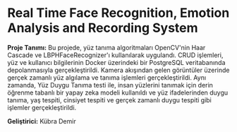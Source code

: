 # Real Time Face Recognition, Emotion Analysis and Recording System

**Proje Tanımı:** Bu projede, yüz tanıma algoritmaları OpenCV'nin Haar Cascade ve LBPHFaceRecognizer'ı kullanılarak uygulandı. CRUD işlemleri, yüz ve kullanıcı bilgilerinin Docker üzerindeki bir PostgreSQL veritabanında depolanmasıyla gerçekleştirildi. Kamera akışından gelen görüntüler üzerinde gerçek zamanlı yüz algılama ve tanıma işlemleri gerçekleştirildi.
Aynı zamanda, Yüz Duygu Tanıma testi ile, insan yüzlerini tanımak için derin öğrenme tabanlı bir yapay zeka modeli kullanıldı ve yüz ifadelerinden duygu tanıma, yaş tespiti, cinsiyet tespiti ve gerçek zamanlı duygu tespiti gibi işlemler gerçekleştirildi.

**Geliştirici:** Kübra Demir
